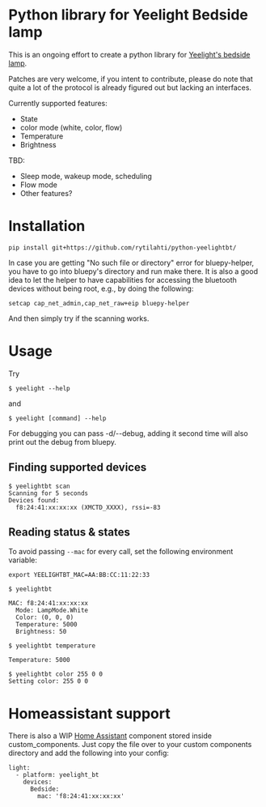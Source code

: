 # Python library for Yeelight Bedside lamp

This is an ongoing effort to create a python library for [Yeelight's bedside lamp](http://www.yeelight.com/en_US/product/yeelight-ctd).

Patches are very welcome, if you intent to contribute, please do note that quite a lot of the protocol is already figured out but lacking an interfaces.

Currently supported features:
* State
* color mode (white, color, flow)
* Temperature
* Brightness

TBD:
* Sleep mode, wakeup mode, scheduling
* Flow mode
* Other features?

# Installation

```
pip install git+https://github.com/rytilahti/python-yeelightbt/
```

In case you are getting "No such file or directory" error for bluepy-helper, you have to go into bluepy's directory and run make there.
It is also a good idea to let the helper to have capabilities for accessing the bluetooth devices without being root, e.g., by doing the following:

```
setcap cap_net_admin,cap_net_raw+eip bluepy-helper
```

And then simply try if the scanning works.

# Usage

Try
```
$ yeelight --help
```
and
```
$ yeelight [command] --help
```

For debugging you can pass -d/--debug, adding it second time will also print out the debug from bluepy.

## Finding supported devices

```
$ yeelightbt scan
Scanning for 5 seconds
Devices found:
  f8:24:41:xx:xx:xx (XMCTD_XXXX), rssi=-83

```

## Reading status & states

To avoid passing ```--mac``` for every call, set the following environment variable:

```
export YEELIGHTBT_MAC=AA:BB:CC:11:22:33
```

```
$ yeelightbt

MAC: f8:24:41:xx:xx:xx
  Mode: LampMode.White
  Color: (0, 0, 0)
  Temperature: 5000
  Brightness: 50
```

```
$ yeelightbt temperature

Temperature: 5000
```

```
$ yeelightbt color 255 0 0
Setting color: 255 0 0
```

# Homeassistant support

There is also a WIP [Home Assistant](https://home-assistant.io/) component stored inside custom_components.
Just copy the file over to your custom components directory and add the following into your config:

```
light:
  - platform: yeelight_bt
    devices:
      Bedside:
        mac: 'f8:24:41:xx:xx:xx'
```
